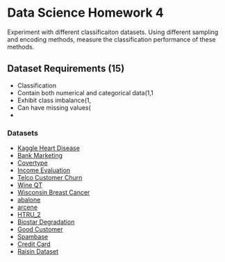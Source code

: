 # Data Science Homework 4
Experiment with different classificaiton datasets.
Using different sampling and encoding methods, measure the 
classification performance of these methods.

## Dataset Requirements (15)
- Classification
- Contain both numerical and categorical data(1,1
- Exhibit class imbalance(1, 
- Can have missing values(
- 

### Datasets
- [Kaggle Heart Disease](https://www.kaggle.com/datasets/kamilpytlak/personal-key-indicators-of-heart-disease)
- [Bank Marketing](https://archive.ics.uci.edu/ml/datasets/bank+marketing)
- [Covertype](https://www.kaggle.com/datasets/impapan/forest-covertype-dataset)
- [Income Evaluation](https://www.kaggle.com/lodetomasi1995/income‐classification)
- [Telco Customer Churn](https://www.kaggle.com/datasets/blastchar/telco-customer-churn)
- [Wine QT](https://archive.ics.uci.edu/ml/datasets/Wine+Quality)
- [Wisconsin Breast Cancer](https://www.openml.org/search?type=data&sort=runs&status=active&qualities.NumberOfClasses=gte_2&id=1510)
- [abalone](https://archive.ics.uci.edu/ml/datasets/Abalone)
- [arcene](https://archive.ics.uci.edu/ml/machine-learning-databases/arcene/ARCENE/)
- [HTRU\_2](https://archive.ics.uci.edu/ml/machine-learning-databases/00372/)
- [Biostar Degradation](https://archive.ics.uci.edu/ml/datasets/QSAR+biodegradation#)
- [Good Customer](https://www.openml.org/search?type=data&status=active&id=43442)
- [Spambase](https://www.openml.org/search?type=data&status=active&id=43442)
- [Credit Card](https://www.kaggle.com/datasets/uciml/default-of-credit-card-clients-dataset)
- [Raisin Dataset](https://archive.ics.uci.edu/ml/datasets/Raisin+Dataset)


